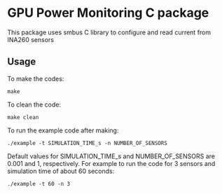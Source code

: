 # GPU Power Monitoring C package
This package uses smbus C library to configure and read current from INA260 sensors
## Usage
To make the codes:
```
make
```
To clean the code:
```
make clean
```
To run the example code after making:
```
./example -t SIMULATION_TIME_s -n NUMBER_OF_SENSORS
```
Default values for SIMULATION_TIME_s and NUMBER_OF_SENSORS are 0.001 and 1, respectively. For example to run the code for 3 sensors and simulation time of about 60 seconds:
```
./example -t 60 -n 3
```


